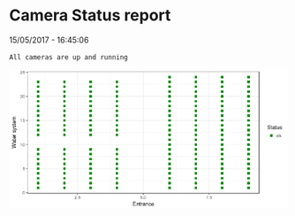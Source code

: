 Camera Status report
================
15/05/2017 - 16:45:06

    All cameras are up and running

![](camreport_files/figure-markdown_github/unnamed-chunk-2-1.png)
